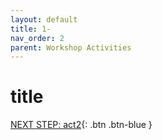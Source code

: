 ```yaml
---
layout: default
title: 1-
nav_order: 2
parent: Workshop Activities
---
```


# title

[NEXT STEP: act2](act-2.html){: .btn .btn-blue }
